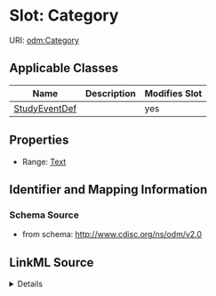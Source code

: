 # Slot: Category

URI: [odm:Category](http://www.cdisc.org/ns/odm/v2.0/Category)



<!-- no inheritance hierarchy -->




## Applicable Classes

| Name | Description | Modifies Slot |
| --- | --- | --- |
[StudyEventDef](StudyEventDef.md) |  |  yes  |







## Properties

* Range: [Text](Text.md)





## Identifier and Mapping Information







### Schema Source


* from schema: http://www.cdisc.org/ns/odm/v2.0




## LinkML Source

<details>
```yaml
name: Category
from_schema: http://www.cdisc.org/ns/odm/v2.0
rank: 1000
alias: Category
domain_of:
- StudyEventDef
range: text

```
</details>